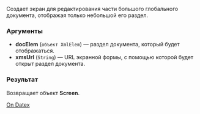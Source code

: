 Создает экран для редактирования части большого глобального документа, отображая только небольшой его раздел.

### Аргументы
- **docElem** (`объект XmlElem`) — раздел документа, который будет отображаться.
- **xmsUrl** (`String`) — URL экранной формы, с помощью которой будет открыт раздел документа.

### Результат
Возвращает объект **Screen**.

[On Datex](http://docs.datex.ru/article.htm?id=5665465792879477120)